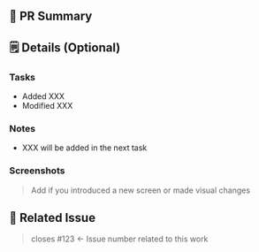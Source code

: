 ## 🚀 PR Summary

>

## 🗒️ Details (Optional)

### Tasks

- Added XXX
- Modified XXX

### Notes

- XXX will be added in the next task

### Screenshots

> Add if you introduced a new screen or made visual changes

## 🔗 Related Issue

> closes #123 <- Issue number related to this work
